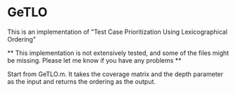 # GeTLO
This is an implementation of "Test Case Prioritization Using Lexicographical Ordering"

** This implementation is not extensively tested, and some of the files might be missing. Please let me know if you have any problems **

Start from GeTLO.m. It takes the coverage matrix and the depth parameter as the input and returns the ordering as the output.
